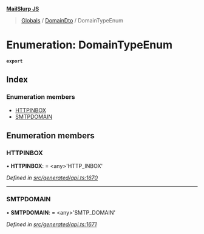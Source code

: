 **[MailSlurp JS](../README.md)**

> [Globals](../README.md) / [DomainDto](../modules/domaindto.md) / DomainTypeEnum

# Enumeration: DomainTypeEnum

**`export`** 

## Index

### Enumeration members

* [HTTPINBOX](domaindto.domaintypeenum.md#httpinbox)
* [SMTPDOMAIN](domaindto.domaintypeenum.md#smtpdomain)

## Enumeration members

### HTTPINBOX

•  **HTTPINBOX**:  = \<any>'HTTP\_INBOX'

*Defined in [src/generated/api.ts:1670](https://github.com/mailslurp/mailslurp-client/blob/98c6efc/src/generated/api.ts#L1670)*

___

### SMTPDOMAIN

•  **SMTPDOMAIN**:  = \<any>'SMTP\_DOMAIN'

*Defined in [src/generated/api.ts:1671](https://github.com/mailslurp/mailslurp-client/blob/98c6efc/src/generated/api.ts#L1671)*

